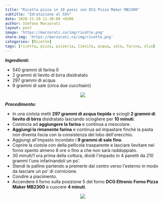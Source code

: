 ```yaml
---
title: "Ricetta pizza in 10 passi con DCG Pizza Maker MB2300"
subtitle: "Idratazione al 55%"
date: 2020-11-29 11:30:00 +0200
author: Stefano Marzorati
layout: post
image: 'https://marzorati.co/img/ricette.png'
share-img: 'https://marzorati.co/img/ricette.png'
categories: [Ricette]
tags: [ricetta, pizza, pizzeria, lievito, acqua, sale, farina, olio]
---
```

***Ingredienti:***   

* 540 grammi di farina 0
* 2 grammi di lievito di birra disidratato
* 297 grammi di acqua
* 9 grammi di sale (circa due cucchiaini)

<p align="center">
  <img src="https://marzorati.co/img/post/pizza.jpg">
</p>   

***Procedimento:***   

* In una ciotola metti **297 grammi di acqua tiepida** e sciogli **2 grammi di lievito di birra** disidratato lasciando sciogliere per **10 minuti**.
* Comincia ad **aggiungere la farina** e continua a mescolare.   
* **Aggiungi la rimanente farina** e continua ad impastare finchè la pasta non diventa liscia con la consistenza del lobo dell'orecchio.
* Aggiungi all'impasto incordato i **9 grammi di sale fino**. 
* Coprire la ciotola con della pellicola trasparente e lasciare lievitare nel forno spento almeno 8 ore o fino a che non sarà raddoppiato. 
* 30 minuti/1 ora prima della cottura, dividi l'impasto in 4 panetti da 210 grammi l'uno infarinandoli un po'. 
* Stendi le palline partendo a premerle dal centro verso l'esterno in modo da lasciare un po' di cornicione.
* Condire a piacimento.
* Accendere il forno sulla posizione 5 del forno **DCG Eltronic Forno Pizza Maker MB2300** e cuocere **4 minuti**.

<p align="center">
  <img src="https://marzorati.co/img/post/DCG_Eltronic_Forno_Pizza_Maker_MB2300.jpg">
</p>   